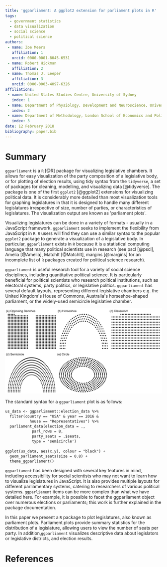 ```yaml
---
title: 'ggparliament: A ggplot2 extension for parliament plots in R'
tags:
  - government statistics
  - data visualization
  - social science
  - political science
authors:
 - name: Zoe Meers
   affiliation: 1
   orcid: 0000-0001-8045-6531
 - name: Robert Hickman
   affiliation: 2
 - name: Thomas J. Leeper
   affiliation: 3
   orcid: 0000-0003-4097-6326
affiliations:
 - name: United States Studies Centre, University of Sydney
   index: 1
 - name: Department of Physiology, Development and Neuroscience, University of Cambridge
   index: 2
 - name: Department of Methodology, London School of Economics and Political Science
   index: 3
date: 12 February 2018
bibliography: paper.bib
---
```


# Summary

`ggparliament` is a `R` [@R] package for visualizing legislative chambers. It allows for easy visualization of the party composition of a legislative body, or for plotting of election results, using tidy syntax from the `tidyverse`, a set of packages for cleaning, modelling, and visualizing data [@tidyverse]. The package is one of the first `ggplot2` [@ggplot2] extensions for visualizing political data. It is considerably more detailed than most visualization tools for graphing legislatures in that it is designed to handle many different legislatures irrespective of size, number of parties, or characteristics of legislatures. The visualization output are known as 'parliament plots'.

Visualizing legislatures can be done in a variety of formats - usually in a JavaScript framework. `ggparliament` seeks to implement the flexibility from JavaScript in `R`. `R` users will find they can use a similar syntax to the popular `ggplot2` package to generate a visualization of a legislative body. In particular, `ggparliament` exists in `R` because it is a statistical computing language that many political scientists use in research (see pscl [@pscl], Amelia [@Amelia], MatchIt [@MatchIt], margins [@margins] for an incomplete list of `R` packages created for political science research). 

`ggparliament` is useful research tool for a variety of social science disciplines, including quantitative political science. It is particularly beneficial for political scientists who research political institutions, such as electoral systems, party politics, or legislative politics. `ggparliament` has several default layouts, representing different legislative chambers e.g. the United Kingdom's House of Commons, Australia's horseshoe-shaped parliament, or the widely-used semicircle legislative chamber. 

![](ggparliament_layouts.png)

The standard syntax for a `ggparliament` plot is as follows:

```{r}
us_data <- ggparliament::election_data %>% 
  filter(country == "USA" & year == 2016 & 
           house == "Representatives") %>% 
  parliament_data(election_data = ., 
            parl_rows = 8, 
            party_seats = .$seats,
            type = 'semicircle')

ggplot(us_data, aes(x,y), colour = "black") + 
  geom_parliament_seats(size = 0.8) + 
  theme_ggparliament()
```

`ggparliament` has been designed with several key features in mind, including accessibility for social scientists who may not want to learn how to visualize legislatures in JavaScript. It is also provides multiple layouts for different parliamentary systems, catering to researchers of various political systems. `ggparliament` items can be more complex than what we have detailed here. For example, it is possible to facet the ggparliament object over numerous elections or parliaments; this work is further explained in the package documentation. 

In this paper we present a `R` package to plot legislatures, also known as parliament plots. Parliament plots provide summary statistics for the distribution of a legislature, allowing users to view the number of seats per party. In addition,`ggparliament` visualizes descriptive data about legislators or legislative districts, and election results. 


# References
